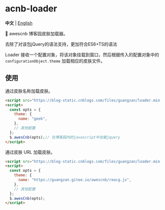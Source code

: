 # acnb-loader

**中文** | [English](./README.md)

🚀 awescnb 博客园皮肤加载器。

去除了对该包jQuery的语法支持，更加符合ES6+TS的语法

Loader 接收一个配置对象，将该对象挂载到窗口，然后根据传入的配置对象中的 `configurationObject.theme` 加载相应的皮肤文件。

## 使用

通过皮肤名称加载皮肤。

```html
<script src="https://blog-static.cnblogs.com/files/guangzan/loader.min.js"></script>
<script>
  const opts = {
    theme: {
      name: "geek",
    },
    // 其他配置
  };
  $.awesCnb(opts);// 在博客园内的javascript中加载jquery
</script>
```

通过皮肤 URL 加载皮肤。

```html
<script src="https://blog-static.cnblogs.com/files/guangzan/loader.min.js"></script>
<script>
  const opts = {
    theme: {
      name: "https://guangzan.gitee.io/awescnb/reacg.js",
    },
    // 其他配置
  };
  $.awesCnb(opts);
</script>
```
